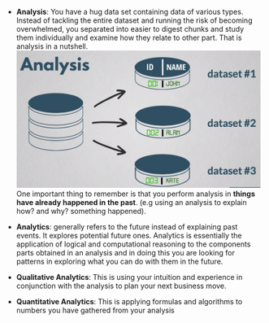 - **Analysis**: 
	You have a hug data set containing data of various types. Instead of tackling the entire dataset and running the risk of becoming overwhelmed, you separated into easier to digest chunks and study them individually and examine how they relate to other part. That is analysis in a nutshell.
	![figure 1][image-1]
	One important thing to remember is that you perform analysis in **things have already happened in the past**. (e.g using an analysis to explain how? and why? something happened).

- **Analytics**: generally refers to the future instead of explaining past events. It explores potential future ones. Analytics is essentially the application of logical and computational reasoning to the components parts obtained in an analysis and in doing this you are looking for patterns in exploring what you can do with them in the future.



- **Qualitative Analytics**: 
	This is using your intuition and experience in conjunction with the analysis to plan your next business move. 

- **Quantitative Analytics**: 
	This is applying formulas and algorithms to numbers you have gathered from your analysis

[image-1]:	./access/images/figure_1.png